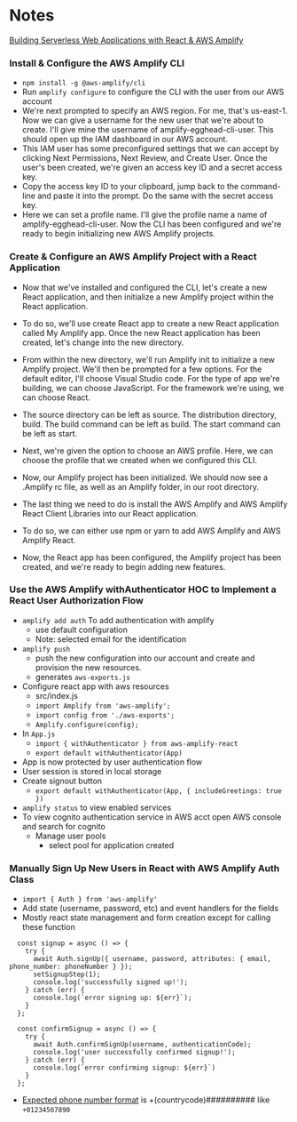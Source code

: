 # Notes
[Building Serverless Web Applications with React & AWS Amplify](https://egghead.io/courses/building-serverless-web-applications-with-react-aws-amplify)

### Install & Configure the AWS Amplify CLI
- `npm install -g @aws-amplify/cli`
- Run `amplify configure` to configure the CLI with the user from our AWS account
-  We're next prompted to specify an AWS region. For me, that's us-east-1. Now we can give a username for the new user that we're about to create. I'll give mine the username of amplify-egghead-cli-user. This should open up the IAM dashboard in our AWS account.
-  This IAM user has some preconfigured settings that we can accept by clicking Next Permissions, Next Review, and Create User. Once the user's been created, we're given an access key ID and a secret access key.
-   Copy the access key ID to your clipboard, jump back to the command-line and paste it into the prompt. Do the same with the secret access key.
-   Here we can set a profile name. I'll give the profile name a name of amplify-egghead-cli-user. Now the CLI has been configured and we're ready to begin initializing new AWS Amplify projects.

### Create & Configure an AWS Amplify Project with a React Application
- Now that we've installed and configured the CLI, let's create a new React application, and then initialize a new Amplify project within the React application.

-  To do so, we'll use create React app to create a new React application called My Amplify app. Once the new React application has been created, let's change into the new directory.

-  From within the new directory, we'll run Amplify init to initialize a new Amplify project. We'll then be prompted for a few options. For the default editor, I'll choose Visual Studio code. For the type of app we're building, we can choose JavaScript. For the framework we're using, we can choose React.

-  The source directory can be left as source. The distribution directory, build. The build command can be left as build. The start command can be left as start.

-  Next, we're given the option to choose an AWS profile. Here, we can choose the profile that we created when we configured this CLI.

-  Now, our Amplify project has been initialized. We should now see a .Amplify rc file, as well as an Amplify folder, in our root directory.

-  The last thing we need to do is install the AWS Amplify and AWS Amplify React Client Libraries into our React application.

-  To do so, we can either use npm or yarn to add AWS Amplify and AWS Amplify React.

-  Now, the React app has been configured, the Amplify project has been created, and we're ready to begin adding new features.

### Use the AWS Amplify withAuthenticator HOC to Implement a React User Authorization Flow
- `amplify add auth` To add authentication with amplify
  - use default configuration
  - Note: selected email for the identification
- `amplify push`
  - push the new configuration into our account and create and provision the new resources.
  - generates `aws-exports.js`
- Configure react app with aws resources
  - src/index.js
  - `import Amplify from 'aws-amplify';`
  - `import config from './aws-exports';`
  - `Amplify.configure(config);`
- In `App.js`
  - `import { withAuthenticator } from aws-amplify-react`
  - `export default withAuthenticator(App)`
- App is now protected by user authentication flow
- User session is stored in local storage
- Create signout button
  - `export default withAuthenticator(App, { includeGreetings: true })`
- `amplify status` to view enabled services
- To view cognito authentication service in AWS acct open AWS console and search for cognito
  - Manage user pools
    - select pool for application created


### Manually Sign Up New Users in React with AWS Amplify Auth Class
- `import { Auth } from 'aws-amplify'`
- Add state (username, password, etc) and event handlers for the fields
- Mostly react state management and form creation except for calling these function
```
  const signup = async () => {
    try {
      await Auth.signUp({ username, password, attributes: { email, phone_number: phoneNumber } });
      setSignupStep(1);
      console.log('successfully signed up!');
    } catch (err) {
      console.log(`error signing up: ${err}`);
    }
  };

  const confirmSignup = async () => {
    try {
      await Auth.confirmSignUp(username, authenticationCode);
      console.log('user successfully confirmed signup!');
    } catch (err) {
      console.log(`error confirming signup: ${err}`)
    }
  };
  ```
- [Expected phone number format](https://forums.aws.amazon.com/thread.jspa?threadID=275041) is +(countrycode)########## like `+01234567890`